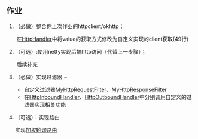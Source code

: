 ## 作业

1. （必做）整合你上次作业的httpclient/okhttp；

   ​	在[HttpHandler](https://github.com/vinceDa/JavaCourseCodes/blob/main/02nio/nio01/src/main/java/java0/nio01/netty/HttpHandler.java)中将value的获取方式修改为自定义实现的client获取(49行)

2. （可选）:使用netty实现后端http访问（代替上一步骤）；

   ​	后续补充

3. （必做）实现过滤器 ~

   - 自定义过滤器[MyHttpRequestFilter](https://github.com/vinceDa/JavaCourseCodes/blob/main/02nio/nio02/src/main/java/io/github/kimmking/gateway/filter/MyHttpRequestFilter.java)、[MyHttpResponseFilter](https://github.com/vinceDa/JavaCourseCodes/blob/main/02nio/nio02/src/main/java/io/github/kimmking/gateway/filter/MyHttpResponseFilter.java)
   - 在[HttpInboundHandler](https://github.com/vinceDa/JavaCourseCodes/blob/main/02nio/nio02/src/main/java/io/github/kimmking/gateway/inbound/HttpInboundHandler.java)、[HttpOutboundHandler](https://github.com/vinceDa/JavaCourseCodes/blob/main/02nio/nio02/src/main/java/io/github/kimmking/gateway/outbound/httpclient4/HttpOutboundHandler.java)中分别调用自定义的过滤器实现相关功能

4. （可选）：实现路由

   实现[加权轮询路由](https://github.com/vinceDa/JavaCourseCodes/blob/main/02nio/nio02/src/main/java/io/github/kimmking/gateway/router/MyRandomHttpEndpointRouter.java)